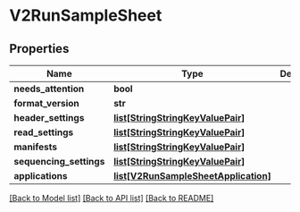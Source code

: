 # V2RunSampleSheet

## Properties
Name | Type | Description | Notes
------------ | ------------- | ------------- | -------------
**needs_attention** | **bool** |  | 
**format_version** | **str** |  | 
**header_settings** | [**list[StringStringKeyValuePair]**](StringStringKeyValuePair.md) |  | [optional] 
**read_settings** | [**list[StringStringKeyValuePair]**](StringStringKeyValuePair.md) |  | [optional] 
**manifests** | [**list[StringStringKeyValuePair]**](StringStringKeyValuePair.md) |  | [optional] 
**sequencing_settings** | [**list[StringStringKeyValuePair]**](StringStringKeyValuePair.md) |  | [optional] 
**applications** | [**list[V2RunSampleSheetApplication]**](V2RunSampleSheetApplication.md) |  | [optional] 

[[Back to Model list]](../README.md#documentation-for-models) [[Back to API list]](../README.md#documentation-for-api-endpoints) [[Back to README]](../README.md)

